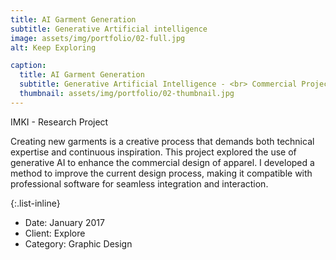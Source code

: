 ```yaml
---
title: AI Garment Generation
subtitle: Generative Artificial intelligence 
image: assets/img/portfolio/02-full.jpg
alt: Keep Exploring

caption:
  title: AI Garment Generation
  subtitle: Generative Artificial Intelligence - <br> Commercial Project
  thumbnail: assets/img/portfolio/02-thumbnail.jpg
---
```

IMKI - Research Project 

Creating new garments is a creative process that demands both technical expertise and continuous inspiration. This project explored the use of generative AI to enhance the commercial design of apparel. I developed a method to improve the current design process, making it compatible with professional software for seamless integration and interaction.

{:.list-inline}
- Date: January 2017
- Client: Explore
- Category: Graphic Design

